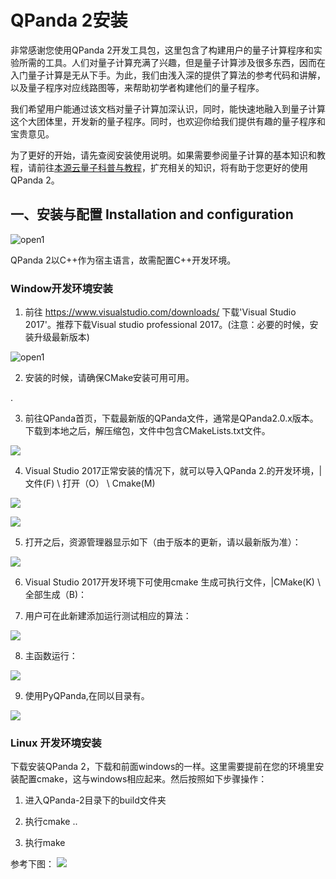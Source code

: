 

# QPanda 2安装

非常感谢您使用QPanda 2开发工具包，这里包含了构建用户的量子计算程序和实验所需的工具。人们对量子计算充满了兴趣，但是量子计算涉及很多东西，因而在入门量子计算是无从下手。为此，我们由浅入深的提供了算法的参考代码和讲解，以及量子程序对应线路图等，来帮助初学者构建他们的量子程序。


我们希望用户能通过该文档对量子计算加深认识，同时，能快速地融入到量子计算这个大团体里，开发新的量子程序。同时，也欢迎你给我们提供有趣的量子程序和宝贵意见。




为了更好的开始，请先查阅安装使用说明。如果需要参阅量子计算的基本知识和教程，请前往[本源云量子科普与教程](http://intro.qubitonline.cn/)，扩充相关的知识，将有助于您更好的使用QPanda 2。


## 一、安装与配置 Installation and configuration



![open1](https://images-cdn.shimo.im/iUqK7IULIWA1qdl2/image.png)



QPanda 2以C++作为宿主语言，故需配置C++开发环境。



### Window开发环境安装

1.   前往 <https://www.visualstudio.com/downloads/> 下载'Visual Studio 2017'。推荐下载Visual studio professional 2017。(注意：必要的时候，安装升级最新版本)

![open1](https://images-cdn.shimo.im/yo5vGJkYE3opKf9v/image.png)


2. 安装的时候，请确保CMake安装可用可用。

.

3. 前往QPanda首页，下载最新版的QPanda文件，通常是QPanda2.0.x版本。下载到本地之后，解压缩包，文件中包含CMakeLists.txt文件。

 ![](https://images-cdn.shimo.im/mmtcABRblvgRGGUt/image.png)



4.  Visual Studio 2017正常安装的情况下，就可以导入QPanda 2.的开发环境，|文件(F) \ 打开（O） \ Cmake(M)


 ![](https://images-cdn.shimo.im/o0AGD7V2z80mM0zS/image.png)

 ![](https://images-cdn.shimo.im/a10HcmhESXM2LBYh/image.png)

5. 打开之后，资源管理器显示如下（由于版本的更新，请以最新版为准）：


 ![](https://images-cdn.shimo.im/mrgYfinbaawnU7EF/image.png)
 
6. Visual Studio 2017开发环境下可使用cmake 生成可执行文件，|CMake(K) \ 全部生成（B)：

7. 用户可在此新建添加运行测试相应的算法：


  ![](https://images-cdn.shimo.im/mgOyiqxrnUAVMhgW/image.png)

8. 主函数运行：


  ![](https://images-cdn.shimo.im/xiEbbbOmX6oygQow/image.png)

9. 使用PyQPanda,在同以目录有。


 ![](https://images-cdn.shimo.im/vNF5HL5ZKr89jN9v/image.png)




 ### Linux 开发环境安装

 下载安装QPanda 2，下载和前面windows的一样。这里需要提前在您的环境里安装配置cmake，这与windows相应起来。然后按照如下步骤操作：
 
1. 进入QPanda-2目录下的build文件夹
  
2. 执行cmake .. 

3. 执行make


参考下图：
![](https://images-cdn.shimo.im/adg6v0vJOPo4HMXq/image.png)
